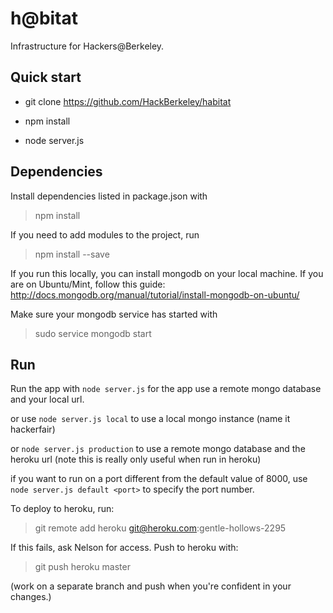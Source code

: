 h@bitat
=======

Infrastructure for Hackers@Berkeley.

Quick start
-----------

-  git clone https://github.com/HackBerkeley/habitat

-  npm install

-  node server.js

Dependencies
------------

Install dependencies listed in package.json with
> npm install

If you need to add modules to the project, run
> npm install <package> --save

If you run this locally, you can install mongodb on your local machine. If you are on Ubuntu/Mint, follow this guide:
http://docs.mongodb.org/manual/tutorial/install-mongodb-on-ubuntu/

Make sure your mongodb service has started with
> sudo service mongodb start

Run
---

Run the app with `node server.js` for the app use a remote mongo database and your local url.

or use `node server.js local` to use a local mongo instance (name it hackerfair)

or `node server.js production` to use a remote mongo database and the heroku url (note this is really only useful when run in heroku)

if you want to run on a port different from the default value of 8000, use `node server.js default <port>` to specify the port number.

To deploy to heroku, run:
> git remote add heroku git@heroku.com:gentle-hollows-2295

If this fails, ask Nelson for access. Push to heroku with:
> git push heroku master

(work on a separate branch and push when you're confident in your changes.)

